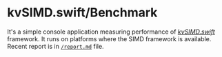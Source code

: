 # kvSIMD.swift/Benchmark

It's a simple console application measuring performance of [*kvSIMD.swift*](../) framework.
It runs on platforms where the SIMD framework is available.
Recent report is in [`/report.md`](./report.md) file.
